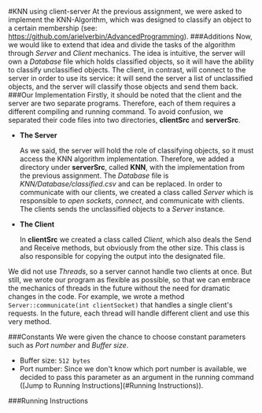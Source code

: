 #KNN using client-server
At the previous assignment, we were asked to implement the KNN-Algorithm, which was designed to classify an object to a certain membership (see: https://github.com/arielverbin/AdvancedProgramming).
###Additions
Now, we would like to extend that idea and divide the tasks of the algorithm through *Server* and *Client* mechanics. The idea is intuitive, the server will own a *Database* file which holds classified objects, so it will have the ability to classify unclassified objects.
The client, in contrast,  will connect to the server in order to use its service: it will send the server a list of unclassified objects, and the server will classify those objects and send them back.
###Our Implementation
Firstly, it should be noted that the client and the server are two separate programs. Therefore, each of them
requires a different compiling and running command. To avoid confusion, we separated their code files into two directories, **clientSrc** and **serverSrc**.

* **The Server**

    As we said, the server will hold the role of classifying objects, so it must access the KNN algorithm implementation. Therefore, we added a directory under **serverSrc**, called **KNN**, with the implementation from the previous assignment.
The *Database* file is *KNN/Database/classified.csv* and can be replaced. 
In order to communicate with our clients, we created a class called *Server* which is responsible to *open sockets*, *connect*, and communicate with clients.
The clients sends the unclassified objects to a *Server* instance.


* **The Client**

    In **clientSrc** we created a class called *Client*, which also deals the Send and Receive methods, but obviously from the other size.
This class is also responsible for copying the output into the designated file.



We did not use *Threads*, so a server cannot handle two clients at once. But still, we wrote our program as flexible as possible, so that we can embrace the mechanics of threads in the future without the need for dramatic changes in the code. For example, we wrote a method `Server::communicate(int clientSocket)` that
handles a single client's requests. In the future, each thread will handle different client and use this very method.

###Constants
We were given the chance to choose constant parameters such as *Port number* and *Buffer size*.

- Buffer size: `512 bytes`
- Port number: Since we don't know which port number is available, we decided to pass this parameter as an argument in the running command ([Jump to Running Instructions](#Running Instructions)).

###Running Instructions